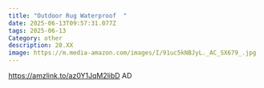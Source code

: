```yaml
---
title: "Outdoor Rug Waterproof  "
date: 2025-06-13T09:57:31.077Z
tags: 2025-06-13
Category: other
description: 20.XX
image: https://m.media-amazon.com/images/I/91uc5kNBJyL._AC_SX679_.jpg
---
```

https://amzlink.to/az0Y1JqM2libD     AD